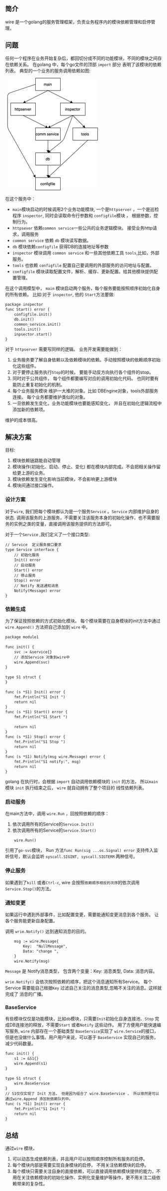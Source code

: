 ## 简介
wire 是一个golang的服务管理框架，负责业务程序内的模块依赖管理和启停管理。

## 问题
任何一个程序在业务开始复杂后，都回切分成不同的功能模块，不同的模块之间存在依赖关系。 在golang 中，每个go文件的顶部 `import` 部分 表明了该模块的依赖列表。 
典型的一个业务的服务调用依赖如图:

![图片描述](doc/服务依赖.png)

在这个服务中： 
* `main`模块启动的时候调用2个业务功能模块, 一个是`httpserver` ，一个是巡检程序 `inspector`, 同时会读取命令行参数和 `configfile`模块 ， 根据参数，控制行为。
* `httpsever` 依赖`common service`一些公共的业务逻辑模块。 接受业务http请求，调用服务
* `common service` 依赖 `db` 模块读写数据。
* `db` 模块依赖`configfile` 获得DB的连接地址等参数
* `inspector` 模块调用 `common service` 和一些其他依赖工具 `tools`,比如，外部服务。 
* `tools` 也依赖 `configfile` 配置自己要调用的外部服务的访问地址与配置。
* `configfile` 模块读取配置文件，解析、缓存、更新配置。给其他模块提供配置管理。

在这个调用模型中， `main` 模块启动两个服务，每个服务要能按照顺序初始化自身的所有依赖。 
比如:对于 `inspector`, 他的 `Start`方法要做: 
```
package inspector
func Start() error {
    configfile.init()
    db.init()
    common_service.init()
    tools.init()
    inpsector.start()
}
```

对于 `httpserver` 需要写同样的逻辑。 业务开发需要能做到： 

1. 业务服务要了解自身依赖以及依赖模块的依赖。手动按照模块的依赖顺序初始化这些组件。
2. 对于要停止服务执行`Stop`的时候， 要能手动反方向执行各个组件的stop。 
3. 同时对于公共组件， 每个组件都要编写对应的调用初始化代码。 也同时要有能防止重复初始化的机制。
4. 每个业务服务模块 维护一大堆的对象。比如 DBEngine对象，tools外部服务连接。 每个业务都要维护类似的对象。 
5. 一旦依赖发生变化，业务功能模块也要能感知变化， 并且在初始化逻辑流程中添加新的依赖项。  

维护的成本很高。

## 解决方案

目标: 
1. 模块依赖链路能自动管理
2. 模块操作(初始化、启动、停止、变化) 都在模块内部完成。不会把相关操作留给更上游的业务。
3. 模块依赖发生变化影响当前模块，不会影响更上游模块
4. 模块间通过接口操作。

### 设计方案 
对于`wire`, 我们把每个模块都认为是一个服务`Service` 。`Service` 内部维护自身的状态. 调用该服务的上游服务，不需要关注该服务本身的初始化操作，也不需要服务的实例之类的变量，直接调用该服务提供的方法即可。

对于一个`Service` ,我们定义了一个接口类型:
```
// Service  定义服务接口要求
type Service interface {
	// 初始化服务
	Init() error
	// 启动服务
	Start() error
	// 停止服务
	Stop() error
	// Notify 发送通知消息
	Notify(Message) error
}

```

### 依赖生成
为了保证按照依赖的方式初始化模块。 每个模块需要在自身模块的init方法中通过`wire.Append()` 方法把自己添加到 `wire` 中。

```
package module1

func init() {
	svc := &service{}
    // 添加Service 对象到wire中
	wire.Append(svc)
}

type S1 struct {
}

func (s *S1) Init() error {
	fmt.Println("S1 Init ")
	return nil
}
func (s *S1) Start() error {
	fmt.Println("S1 Start ")

	return nil
}
func (s *S1) Stop() error {
	fmt.Println("S1 Stop ")
	return nil
}
func (s *S1) Notify(msg wire.Message) error {
	fmt.Println("S1 notify:", msg)
	return nil
}
```
golang 在执行时，会根据 `import` 自动调用依赖模块的 `init` 的方法， 所以`main` 模块 `init` 执行结束之后， `wire` 就自动拥有了整个项目的 线性依赖列表。
### 启动服务

在main方法中，调用 `wire.Run` ，回按照依赖的顺序： 
1. 依次调用所有的Service的`Service.Init()`
2. 依次调用所有的Service的`Service.Start()`

```
	wire.Run()
```

引用了`go-svc`模块， Run 方法`func Run(sig ...os.Signal) error` 支持传入监听信号，默认会监听 `syscall.SIGINT, syscall.SIGTERM` 两种信号。

### 停止服务
如果遇到了`kill` 或者`Ctrl-c`, wire 会按照`依赖顺序相反的次序`的依次调用`Service.Stop()`的方法。 

### 通知变更
如果运行中遇到外部事件，比如配置变更，需要能通知变更消息到各个服务。 让各个服务能更新自身配置。

调用 `wrie.Notify()` 达到通知消息的目的。

```
	msg := wire.Message{
		Key:  "NullMessage",
		Data: "change ",
	}
	wire.Notify(msg)
```

`Message` 是 Notify消息类型， 包含两个变量：Key: 消息类型, Data: 消息内容。

`wrie.Notify()`  会依次按照依赖的顺序，把这个消息通知所有Service。 每个Service 需要能自己根据`Key` 过滤自己关注的消息类型,忽略不关注的消息。这样就完成了 消息的广播。


### BaseService 

有些模块仅仅是功能模块，比如`db`模块，只需要`Init`初始化自身连接池、`Stop` 完成DB连接池的释放，不需要`Start` 或者`Notify` 这些动作。 用了方便用户能快速编写服务, `wire` 内部存在一个基础类型 `BaseService`实现了 `wire.Service`的接口，但是也没做什么事情。用户用户来说，可以基于 `BaseService` 实现自己的服务，减少代码数量。 

```
func init() {
	s1 := &S1{}
	wire.Append(s1)
}

type S1 struct {
	wire.BaseService
}
// S1仅仅实现了 Init 方法， 但是因为组合了 wire.BaseService ， 所以依然是可以通过wire.Append 添加到依赖队列中。 
func (s *S1) Init() error {
	fmt.Println("S1 Init ")
	return nil
}
```

## 总结

通过`wire` 模块，
1. 可以动态生成依赖列表，并且用户可以按照顺序控制所有服务的启停。 
2. 每个模块内部是需要实现自身模块的启停， 不用关注依赖模块的启停。
3. 每个模块只需要关注自身的直接依赖，可以直接调用依赖模块提供的能力，不用在关注依赖模块的初始化操作、实例化变量维护等操作，更不用关注二级依赖带来的复杂性。



